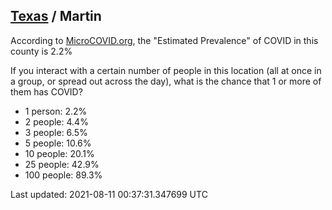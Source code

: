 
## [Texas](/united-states/texas) / Martin

According to [MicroCOVID.org](http://microcovid.org),
the "Estimated Prevalence" of COVID in this county is 2.2%

If you interact with a certain number of people in this location
(all at once in a group, or spread out across the day), what is the chance that
1 or more of them has COVID?

- 1 person: 2.2%
- 2 people: 4.4%
- 3 people: 6.5%
- 5 people: 10.6%
- 10 people: 20.1%
- 25 people: 42.9%
- 100 people: 89.3%

Last updated: 2021-08-11 00:37:31.347699 UTC
